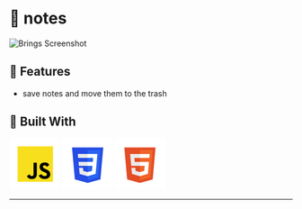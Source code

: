  # :pencil: notes

![Brings Screenshot](img/screenshot_notes.avif)

## :sunflower: Features

- save notes and move them to the trash


## :toolbox: Built With

![Javascript](img/javascript.png)
![CSS](img/css.png)
![Html](img/html.png)

---
